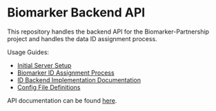 # Biomarker Backend API 

This repository handles the backend API for the Biomarker-Partnership project and handles the data ID assignment process.

Usage Guides:
- [Initial Server Setup](/docs/initial_setup.md)
- [Biomarker ID Assignment Process](/docs/id_assign_process.md)
- [ID Backend Implementation Documentation](/docs/id_implementation.md)
- [Config File Definitions](/docs/config_file.md)

API documentation can be found [here](./api/biomarker/README.md).
